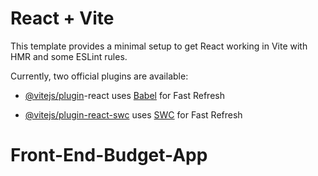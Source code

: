 # React + Vite 
This template provides a minimal setup to get React working in Vite with HMR and some ESLint rules.

Currently, two official plugins are available:

* [@vitejs/plugin](https://github.com/vitejs/vite-plugin-react/blob/main/packages/plugin-react/README.md)-react uses [Babel](https://babeljs.io/) for Fast Refresh

* [@vitejs/plugin-react-swc](https://github.com/vitejs/vite-plugin-react-swc) uses [SWC](https://swc.rs/) for Fast Refresh

# Front-End-Budget-App
